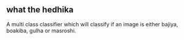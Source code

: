 ## what the hedhika

A multi class classifier which will classify if an image is either bajiya, boakiba, gulha or masroshi.

